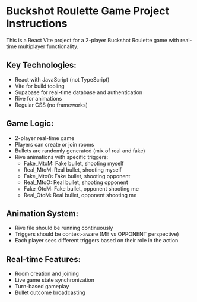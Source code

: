 <!-- Use this file to provide workspace-specific custom instructions to Copilot. For more details, visit https://code.visualstudio.com/docs/copilot/copilot-customization#_use-a-githubcopilotinstructionsmd-file -->

# Buckshot Roulette Game Project Instructions

This is a React Vite project for a 2-player Buckshot Roulette game with real-time multiplayer functionality.

## Key Technologies:
- React with JavaScript (not TypeScript)
- Vite for build tooling
- Supabase for real-time database and authentication
- Rive for animations
- Regular CSS (no frameworks)

## Game Logic:
- 2-player real-time game
- Players can create or join rooms
- Bullets are randomly generated (mix of real and fake)
- Rive animations with specific triggers:
  - Fake_MtoM: Fake bullet, shooting myself
  - Real_MtoM: Real bullet, shooting myself
  - Fake_MtoO: Fake bullet, shooting opponent
  - Real_MtoO: Real bullet, shooting opponent
  - Fake_OtoM: Fake bullet, opponent shooting me
  - Real_OtoM: Real bullet, opponent shooting me

## Animation System:
- Rive file should be running continuously
- Triggers should be context-aware (ME vs OPPONENT perspective)
- Each player sees different triggers based on their role in the action

## Real-time Features:
- Room creation and joining
- Live game state synchronization
- Turn-based gameplay
- Bullet outcome broadcasting
